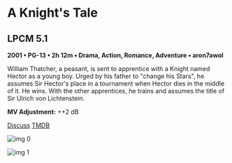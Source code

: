 # A Knight's Tale

## LPCM 5.1

**2001 • PG-13 • 2h 12m • Drama, Action, Romance, Adventure • aron7awol**

William Thatcher, a peasant, is sent to apprentice with a Knight named Hector as a young boy. Urged by his father to "change his Stars", he assumes Sir Hector's place in a tournament when Hector dies in the middle of it. He wins. With the other apprentices, he trains and assumes the title of Sir Ulrich von Lichtenstein.

**MV Adjustment:** ++2 dB

[Discuss](https://www.avsforum.com/threads/bass-eq-for-filtered-movies.2995212/post-57721112)  [TMDB](9476)

![img 0](https://i.imgur.com/yok3XRR.jpg)

![img 1](https://i.imgur.com/p37soIJ.jpg)

